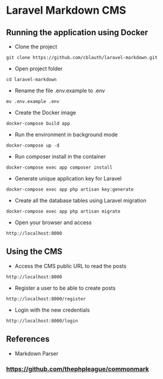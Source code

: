 # Laravel Markdown CMS

## Running the application using Docker

* Clone the project
```
git clone https://github.com/cblauth/laravel-markdown.git
```
* Open project folder
```
cd laravel-markdown
```
* Rename the file .env.example to .env
```
mv .env.example .env
```
* Create the Docker image
```
docker-compose build app
```
* Run the environment in background mode
```
docker-compose up -d
```
* Run composer install in the container
```
docker-compose exec app composer install
```
* Generate unique application key for Laravel
```
docker-compose exec app php artisan key:generate
```
 * Create all the database tables using Laravel migration
```
docker-compose exec app php artisan migrate
```
 * Open your browser and access
```
http://localhost:8000
```

## Using the CMS

* Access the CMS public URL to read the posts
```
http://localhost:8000
```
* Register a user to be able to create posts
```
http://localhost:8000/register
```
* Login with the new credentials
```
http://localhost:8000/login
```

## References

* Markdown Parser
### https://github.com/thephpleague/commonmark